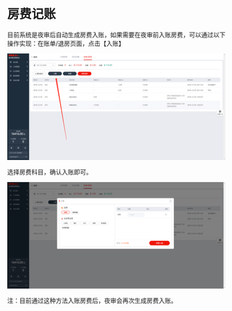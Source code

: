 # 房费记账

目前系统是夜审后自动生成房费入账，如果需要在夜审前入账房费，可以通过以下操作实现：在账单/退房页面，点击【入账】

![&#x70B9;&#x51FB;&#x5165;&#x8D26;&#x8FDB;&#x884C;&#x623F;&#x8D39;&#x8C03;&#x6574;](../../../.gitbook/assets/image%20%2813%29.png)

选择房费科目，确认入账即可。  


![&#x70B9;&#x51FB;&#x623F;&#x8D39;&#xFF0C;&#x81EA;&#x52A8;&#x6839;&#x636E;&#x8BA2;&#x5355;&#x623F;&#x8D39;&#x751F;&#x6210;&#x623F;&#x8D39;&#x5165;&#x8D26;](../../../.gitbook/assets/image%20%28601%29.png)

注：目前通过这种方法入账房费后，夜审会再次生成房费入账。

  


